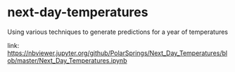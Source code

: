 # next-day-temperatures
Using various techniques to generate predictions for a year of temperatures








link: https://nbviewer.jupyter.org/github/PolarSprings/Next_Day_Temperatures/blob/master/Next_Day_Temperatures.ipynb
